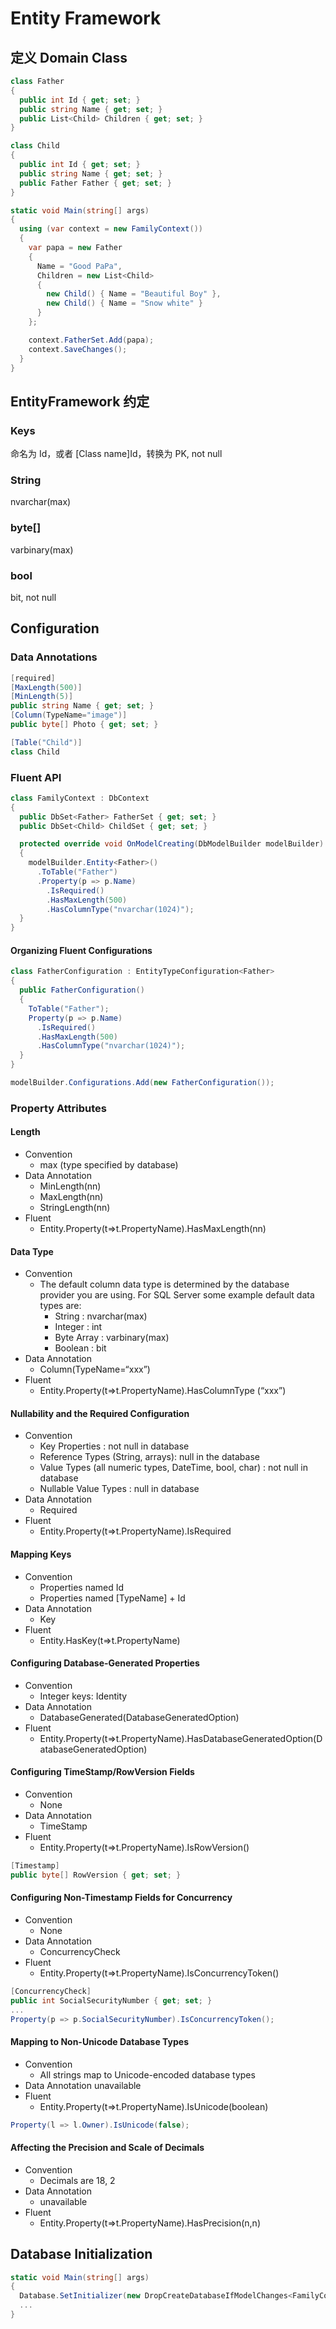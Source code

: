 Entity Framework
=================
## 定义 Domain Class

```C#
class Father
{
  public int Id { get; set; }
  public string Name { get; set; }
  public List<Child> Children { get; set; }
}

class Child
{
  public int Id { get; set; }
  public string Name { get; set; }
  public Father Father { get; set; }
}

static void Main(string[] args)
{
  using (var context = new FamilyContext())
  {
    var papa = new Father
    {
      Name = "Good PaPa",
      Children = new List<Child>
      {
        new Child() { Name = "Beautiful Boy" },
        new Child() { Name = "Snow white" }
      }
    };

    context.FatherSet.Add(papa);
    context.SaveChanges();
  }
}
```
## EntityFramework 约定
### Keys
命名为 Id，或者 [Class name]Id，转换为 PK, not null
### String
nvarchar(max)
### byte[]
varbinary(max)
### bool
bit, not null

## Configuration
### Data Annotations
```c#
[required]
[MaxLength(500)]
[MinLength(5)]
public string Name { get; set; }
[Column(TypeName="image")]
public byte[] Photo { get; set; }

[Table("Child")]
class Child
```
### Fluent API
```c#
class FamilyContext : DbContext
{
  public DbSet<Father> FatherSet { get; set; }
  public DbSet<Child> ChildSet { get; set; }

  protected override void OnModelCreating(DbModelBuilder modelBuilder)
  {
    modelBuilder.Entity<Father>()
      .ToTable("Father")
      .Property(p => p.Name)
        .IsRequired()
        .HasMaxLength(500)
        .HasColumnType("nvarchar(1024)");
  }
}
```
#### Organizing Fluent Configurations
```c#
class FatherConfiguration : EntityTypeConfiguration<Father>
{ 
  public FatherConfiguration()
  {
    ToTable("Father");
    Property(p => p.Name)
      .IsRequired()
      .HasMaxLength(500)
      .HasColumnType("nvarchar(1024)");
  }
}

modelBuilder.Configurations.Add(new FatherConfiguration());
```

### Property Attributes
#### Length
- Convention
    - max (type specified by database)  
- Data Annotation 
    - MinLength(nn) 
    - MaxLength(nn) 
    - StringLength(nn)  
- Fluent 
    - Entity<T>.Property(t=>t.PropertyName).HasMaxLength(nn)  

#### Data Type
- Convention 
    - The default column data type is determined by the database provider you are using. For SQL Server some example default data types are: 
        - String : nvarchar(max) 
        - Integer : int 
        - Byte Array : varbinary(max) 
        - Boolean : bit  
- Data Annotation 
    - Column(TypeName=“xxx”)  
- Fluent 
    - Entity<T>.Property(t=>t.PropertyName).HasColumnType (“xxx”)

#### Nullability and the Required Configuration
- Convention 
    - Key Properties : not null in database
    - Reference Types (String, arrays): null in the database
    - Value Types (all numeric types, DateTime, bool, char) : not null in database 
    - Nullable<T> Value Types : null in database
- Data Annotation
    - Required
- Fluent
    - Entity<T>.Property(t=>t.PropertyName).IsRequired

#### Mapping Keys
- Convention
    - Properties named Id
    - Properties named [TypeName] + Id
- Data Annotation
    - Key
- Fluent
    - Entity<T>.HasKey(t=>t.PropertyName)

#### Configuring Database-Generated Properties
- Convention
    - Integer keys: Identity
- Data Annotation
    - DatabaseGenerated(DatabaseGeneratedOption)
- Fluent
    - Entity<T>.Property(t=>t.PropertyName).HasDatabaseGeneratedOption(DatabaseGeneratedOption)

#### Configuring TimeStamp/RowVersion Fields
- Convention
    - None
- Data Annotation
    - TimeStamp
- Fluent
    - Entity<T>.Property(t=>t.PropertyName).IsRowVersion()
```c#
[Timestamp]
public byte[] RowVersion { get; set; }
```

#### Configuring Non-Timestamp Fields for Concurrency
- Convention
    - None
- Data Annotation
    - ConcurrencyCheck
- Fluent
    - Entity<T>.Property(t=>t.PropertyName).IsConcurrencyToken()
```c#
[ConcurrencyCheck]
public int SocialSecurityNumber { get; set; }
...
Property(p => p.SocialSecurityNumber).IsConcurrencyToken();
```

#### Mapping to Non-Unicode Database Types
- Convention
    - All strings map to Unicode-encoded database types
- Data Annotation
    unavailable
- Fluent
    - Entity<T>.Property(t=>t.PropertyName).IsUnicode(boolean)
```c#
Property(l => l.Owner).IsUnicode(false);
```

#### Affecting the Precision and Scale of Decimals
- Convention
    - Decimals are 18, 2
- Data Annotation
    - unavailable
- Fluent
    - Entity<T>.Property(t=>t.PropertyName).HasPrecision(n,n)

## Database Initialization
```c#
static void Main(string[] args)
{
  Database.SetInitializer(new DropCreateDatabaseIfModelChanges<FamilyContext>());
  ...
}
      


